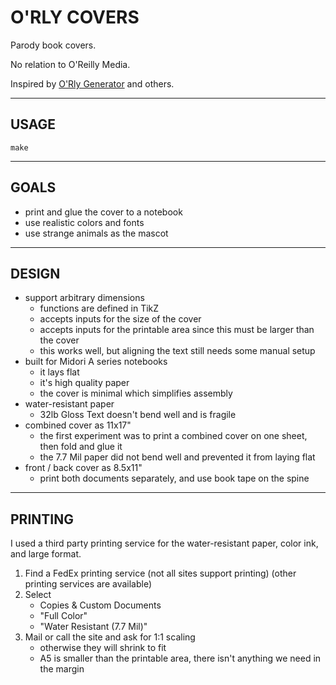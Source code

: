 # O'RLY COVERS

Parody book covers.

No relation to O'Reilly Media.

Inspired by [O'Rly Generator](https://arthurbeaulieu.github.io/ORlyGenerator/) and others.

----


## USAGE

```
make
```


----

## GOALS
- print and glue the cover to a notebook
- use realistic colors and fonts
- use strange animals as the mascot


----

## DESIGN

- support arbitrary dimensions
    + functions are defined in TikZ
    + accepts inputs for the size of the cover
    + accepts inputs for the printable area since this must be larger than the cover
    + this works well, but aligning the text still needs some manual setup
- built for Midori A series notebooks
    + it lays flat
    + it's high quality paper
    + the cover is minimal which simplifies assembly
- water-resistant paper
    + 32lb Gloss Text doesn't bend well and is fragile
- combined cover as 11x17"
    + the first experiment was to print a combined cover on one sheet, then fold and glue it
    + the 7.7 Mil paper did not bend well and prevented it from laying flat
- front / back cover as 8.5x11"
    + print both documents separately, and use book tape on the spine


----

## PRINTING

I used a third party printing service for the water-resistant paper, color ink, and large format.

1) Find a FedEx printing service (not all sites support printing) (other printing services are available)
2) Select
    - Copies & Custom Documents
    - "Full Color"
    - "Water Resistant (7.7 Mil)"
4) Mail or call the site and ask for 1:1 scaling
    - otherwise they will shrink to fit
    - A5 is smaller than the printable area, there isn't anything we need in the margin
